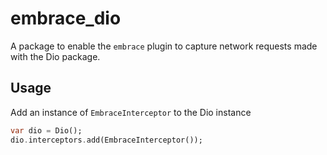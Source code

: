 # embrace_dio

A package to enable the `embrace` plugin to capture network requests made with the Dio package.


## Usage

Add an instance of `EmbraceInterceptor` to the Dio instance

```dart
var dio = Dio();
dio.interceptors.add(EmbraceInterceptor());
```
